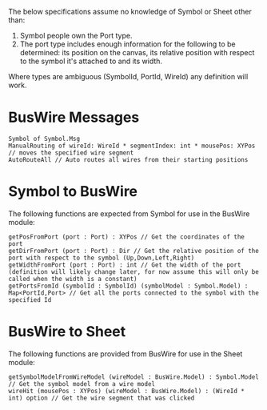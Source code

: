 The below specifications assume no knowledge of Symbol or Sheet other than:
1. Symbol people own the Port type.
2. The port type includes enough information for the following to be determined: its position on the canvas, its relative position with respect to the symbol it's attached to and its width.

Where types are ambiguous (SymbolId, PortId, WireId) any definition will work.

# BusWire Messages

```
Symbol of Symbol.Msg
ManualRouting of wireId: WireId * segmentIndex: int * mousePos: XYPos // moves the specified wire segment
AutoRouteAll // Auto routes all wires from their starting positions
```

# Symbol to BusWire

The following functions are expected from Symbol for use in the BusWire module:

```
getPosFromPort (port : Port) : XYPos // Get the coordinates of the port
getDirFromPort (port : Port) : Dir // Get the relative position of the port with respect to the symbol (Up,Down,Left,Right)
getWidthFromPort (port : Port) : int // Get the width of the port (definition will likely change later, for now assume this will only be called when the width is a constant)
getPortsFromId (symbolId : SymbolId) (symbolModel : Symbol.Model) : Map<PortId,Port> // Get all the ports connected to the symbol with the specified Id
```

# BusWire to Sheet

The following functions are provided from BusWire for use in the Sheet module:

```
getSymbolModelFromWireModel (wireModel : BusWire.Model) : Symbol.Model // Get the symbol model from a wire model
wireHit (mousePos : XYPos) (wireModel : BusWire.Model) : (WireId * int) option // Get the wire segment that was clicked
```
